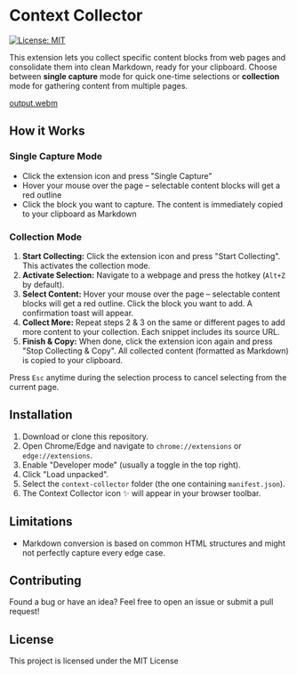 # Context Collector

[![License: MIT](https://img.shields.io/badge/License-MIT-blue.svg)](https://opensource.org/licenses/MIT)

This extension lets you collect specific content blocks from web pages and consolidate them into clean Markdown, ready for your clipboard. Choose between **single capture** mode for quick one-time selections or **collection** mode for gathering content from multiple pages.

[output.webm](https://github.com/user-attachments/assets/4d8390cd-5e99-4f6e-a4c5-02fb2451fb8a)

## How it Works

### Single Capture Mode
- Click the extension icon and press "Single Capture"
- Hover your mouse over the page – selectable content blocks will get a red outline
- Click the block you want to capture. The content is immediately copied to your clipboard as Markdown

### Collection Mode
1.  **Start Collecting:** Click the extension icon and press "Start Collecting". This activates the collection mode.
2.  **Activate Selection:** Navigate to a webpage and press the hotkey (`Alt+Z` by default).
3.  **Select Content:** Hover your mouse over the page – selectable content blocks will get a red outline. Click the block you want to add. A confirmation toast will appear.
4.  **Collect More:** Repeat steps 2 & 3 on the same or different pages to add more content to your collection. Each snippet includes its source URL.
5.  **Finish & Copy:** When done, click the extension icon again and press "Stop Collecting & Copy". All collected content (formatted as Markdown) is copied to your clipboard.

Press `Esc` anytime during the selection process to cancel selecting from the current page.

## Installation

1.  Download or clone this repository.
2.  Open Chrome/Edge and navigate to `chrome://extensions` or `edge://extensions`.
3.  Enable "Developer mode" (usually a toggle in the top right).
4.  Click "Load unpacked".
5.  Select the `context-collector` folder (the one containing `manifest.json`).
6.  The Context Collector icon ✨ will appear in your browser toolbar.


## Limitations

*   Markdown conversion is based on common HTML structures and might not perfectly capture every edge case.

## Contributing

Found a bug or have an idea? Feel free to open an issue or submit a pull request!

## License

This project is licensed under the MIT License
